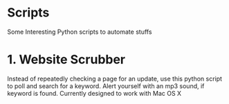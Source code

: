 # Scripts
Some Interesting Python scripts to automate stuffs


# 1. Website Scrubber

Instead of repeatedly checking a page for an update, use this python script to poll and search for a keyword. Alert yourself with an mp3 sound, if keyword is found. Currently designed to work with Mac OS X



